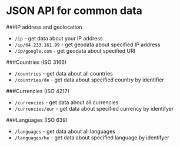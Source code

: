 # JSON API for common data

###IP address and geolocation
* `/ip` - get data about your IP address
* `/ip/64.233.161.99` - get geodata about specified IP address
* `/ip/google.com` - get geodata about specified URI


###Countries (ISO 3166)
* `/countries` - get data about all countries
* `/countries/de` - get data about specified country by identifier


###Currencies (ISO 4217)
* `/currencies` - get data about all currencies
* `/currencies/eur` - get data about specified currency by identifyer

###Languages (ISO 639)
* `/languages` - get data about all languages
* `/languages/he` - get data about specified language by identifyer